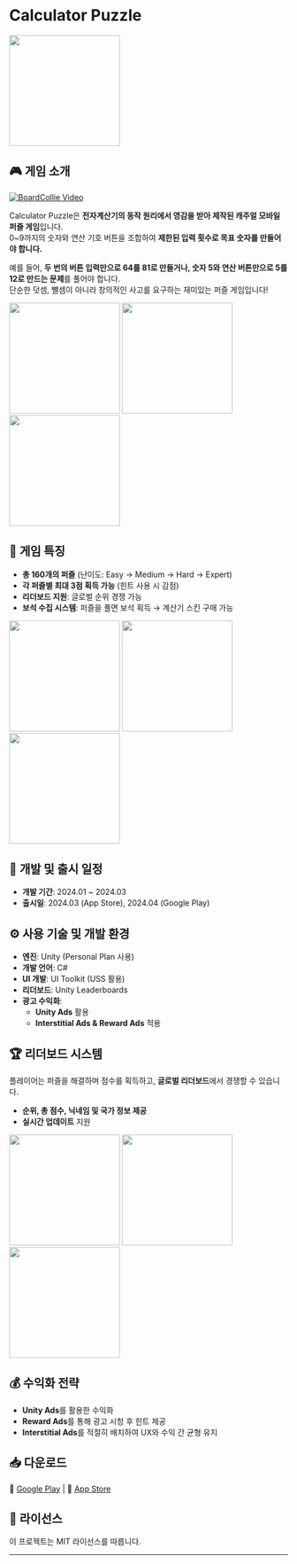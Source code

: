 # Calculator Puzzle

<img src="https://github.com/user-attachments/assets/fd9abdd3-125d-4986-9fa2-53b7686f6e65" width="200">

## 🎮 게임 소개

[![BoardCollie Video](https://img.youtube.com/vi/0zHOF5BWaZY/0.jpg)](https://www.youtube.com/watch?v=0zHOF5BWaZY)

Calculator Puzzle은 **전자계산기의 동작 원리에서 영감을 받아 제작된 캐주얼 모바일 퍼즐 게임**입니다.  
0~9까지의 숫자와 연산 기호 버튼을 조합하여 **제한된 입력 횟수로 목표 숫자를 만들어야 합니다.**

예를 들어, **두 번의 버튼 입력만으로 64를 81로 만들거나, 숫자 5와 연산 버튼만으로 5를 12로 만드는 문제**를 풀어야 합니다.  
단순한 덧셈, 뺄셈이 아니라 창의적인 사고를 요구하는 재미있는 퍼즐 게임입니다!

<img src="https://github.com/user-attachments/assets/34015b8b-5411-4e2c-8f05-dcb039f6e0bb" width="200">

<img src="https://github.com/user-attachments/assets/1a98c265-80b6-43af-8dd1-dbfc5b773c9a" width="200">

<img src="https://github.com/user-attachments/assets/e973f7de-655a-466b-90b3-1bd8311f11ac" width="200">

## 🧩 게임 특징

- **총 160개의 퍼즐** (난이도: Easy → Medium → Hard → Expert)
- **각 퍼즐별 최대 3점 획득 가능** (힌트 사용 시 감점)
- **리더보드 지원**: 글로벌 순위 경쟁 가능
- **보석 수집 시스템**: 퍼즐을 풀면 보석 획득 → 계산기 스킨 구매 가능


<img src="https://github.com/user-attachments/assets/d0baf064-df96-40de-b34b-438c9ccdf8d2" width="200">

<img src="https://github.com/user-attachments/assets/187859a4-e1c3-4a02-94b4-d77d9db1bded" width="200">

<img src="https://github.com/user-attachments/assets/c3dd6890-29e3-4067-a22c-d3603f4a8a30" width="200">


## 📅 개발 및 출시 일정

- **개발 기간**: 2024.01 ~ 2024.03
- **출시일**: 2024.03 (App Store), 2024.04 (Google Play)

## ⚙️ 사용 기술 및 개발 환경

- **엔진**: Unity (Personal Plan 사용)
- **개발 언어**: C#
- **UI 개발**: UI Toolkit (USS 활용)
- **리더보드**: Unity Leaderboards
- **광고 수익화**:
  - **Unity Ads** 활용
  - **Interstitial Ads & Reward Ads** 적용

## 🏆 리더보드 시스템

플레이어는 퍼즐을 해결하며 점수를 획득하고, **글로벌 리더보드**에서 경쟁할 수 있습니다.

- **순위, 총 점수, 닉네임 및 국가 정보 제공**
- **실시간 업데이트** 지원

<img src="https://github.com/user-attachments/assets/93ce8c61-1012-47fe-bdbe-9b2212e92d25" width="200">

<img src="https://github.com/user-attachments/assets/b27dce86-9c2e-4030-b3c0-21391316e3cc" width="200">

<img src="https://github.com/user-attachments/assets/993e415c-031e-417d-828e-343accf6ea1c" width="200">

## 💰 수익화 전략

- **Unity Ads**를 활용한 수익화
- **Reward Ads**를 통해 광고 시청 후 힌트 제공
- **Interstitial Ads**를 적절히 배치하여 UX와 수익 간 균형 유지

## 📥 다운로드

🔗 [Google Play](https://play.google.com/store/apps/details?id=com.boardcollie.calculatorpuzzle) | 🔗 [App Store](https://apps.apple.com/kr/app/the-calculator-puzzle/id6479728187)

## 📜 라이선스

이 프로젝트는 MIT 라이선스를 따릅니다.

---
